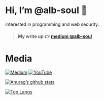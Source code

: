 # Hi, I’m @alb-soul 👋



interested in programming and web security.

> ####  My write up 👉 [medium @alb-soul](https://medium.com/@alb-soul)
# Media
[![Medium](https://img.shields.io/badge/Medium-12100E?style=for-the-badge&logo=medium&logoColor=white)](https://alb-soul.medium.com)
[![YouTube](https://img.shields.io/badge/YouTube-%23FF0000.svg?style=for-the-badge&logo=YouTube&logoColor=white)](https://www.youtube.com/channel/UC_7jCa87OTgBk8hZ2Gt2aig)

[![Anurag’s github stats](https://github-readme-stats.vercel.app/api?username=alb-soul)](https://github.com/alb-soul)

[![Top Langs](https://github-readme-stats.vercel.app/api/top-langs/?username=alb-soul&layout=compact)](https://github.com/alb-soul)

